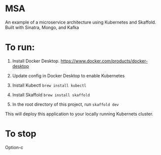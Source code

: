 # MSA
An example of a microservice architecture using Kubernetes and Skaffold. Built with Sinatra, Mongo, and Kafka

# To run:

1. Install Docker Desktop.
https://www.docker.com/products/docker-desktop

2. Update config in Docker Desktop to enable Kubernetes

3. Install Kubectl
`brew install kubectl`

4. Install Skaffold
`brew install skaffold`

5. In the root directory of this project, run `skaffold dev`

This will deploy this application to your locally running Kubernets cluster.

# To stop
Option-c
